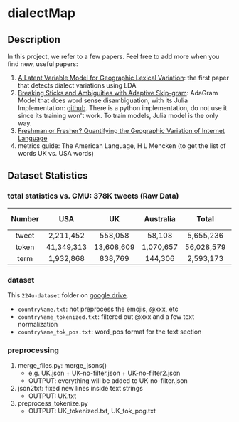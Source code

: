# dialectMap

## Description

In this project, we refer to a few papers. Feel free to add more when you find new, useful papers:

1. [A Latent Variable Model for Geographic Lexical Variation](http://www.cs.cmu.edu/~nasmith/papers/eisenstein+oconnor+smith+xing.emnlp10.pdf): the first paper that detects dialect variations using LDA
2. [Breaking Sticks and Ambiguities with Adaptive Skip-gram](https://arxiv.org/pdf/1502.07257.pdf): AdaGram Model that does word sense disambiguation, with its Julia Implementation: [github](https://github.com/sbos/AdaGram.jl). There is a python implementation, do not use it since its training won't work. To train models, Julia model is the only way.
3. [Freshman or Fresher? Quantifying the Geographic Variation of Internet Language](https://arxiv.org/pdf/1510.06786.pdf)
4. metrics guide: The American Language, H L Mencken (to get the list of words UK vs. USA words)

## Dataset Statistics

### total statistics vs. CMU: 378K tweets (Raw Data)

| Number 	| USA 	| UK 	| Australia 	| Total 	| CMU-data 	|
|:------:	|:----------:	|:----------:	|:---------:	|:----------:	|:---------:	|
| tweet 	| 2,211,452 	| 558,058 	| 58,108 	| 5,655,236 	| 377,616 	|
| token 	| 41,349,313 	| 13,608,609 	| 1,070,657 	| 56,028,579 	| 4,703,173 	|
| term 	| 1,932,868 	| 838,769 	| 144,306 	| 2,593,173 	| 164,809 	|


### dataset 

This `224u-dataset` folder on [google drive](https://drive.google.com/drive/folders/1FHk2x0nk_hCNf8fcGL0XNNep-mvo_BXX?usp=sharing).

- `countryName.txt`: not preprocess the emojis, @xxx, etc
- `countryName_tokenized.txt`: filtered out @xxx and a few text normalization
- `countryName_tok_pos.txt`: word_pos format for the text section

### preprocessing

1. merge_files.py: merge_jsons()
	- e.g. UK.json + UK-no-filter.json + UK-no-filter2.json
	- OUTPUT: everything will be added to UK-no-filter.json
2. json2txt: fixed new lines inside text strings
	- OUTPUT: UK.txt
3. preprocess_tokenize.py
	- OUTPUT: UK_tokenized.txt, UK_tok_pog.txt

























